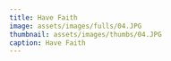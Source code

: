 ```yaml
---
title: Have Faith
image: assets/images/fulls/04.JPG
thumbnail: assets/images/thumbs/04.JPG
caption: Have Faith
---
```

